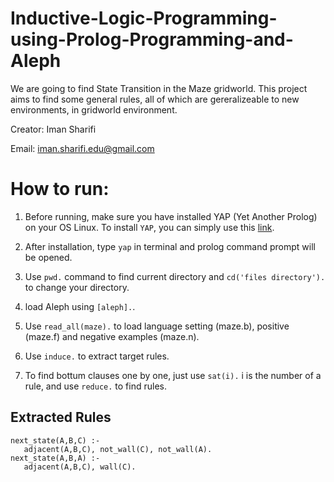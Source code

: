 # Inductive-Logic-Programming-using-Prolog-Programming-and-Aleph
We are going to find State Transition in the Maze gridworld. This project aims to find some general rules, all of which are gereralizeable to new environments, in gridworld environment.

Creator: Iman Sharifi

Email: iman.sharifi.edu@gmail.com

# How to run:

1. Before running, make sure you have installed YAP (Yet Another Prolog) on your OS Linux.
  To install `YAP`, you can simply use this [link](https://gist.github.com/mdip/caab58b5b329ff02d819).
  
2. After installation, type `yap` in terminal and prolog command prompt will be opened.

3. Use `pwd.` command to find current directory and `cd('files directory').` to change your directory.

4. load Aleph using `[aleph].`.

5. Use `read_all(maze).` to load language setting (maze.b), positive (maze.f) and negative examples (maze.n).

6. Use `induce.` to extract target rules.

7. To find bottum clauses one by one, just use `sat(i).` i is the number of a rule, and use `reduce.` to find rules.






## Extracted Rules
```
next_state(A,B,C) :-
   adjacent(A,B,C), not_wall(C), not_wall(A).
next_state(A,B,A) :-
   adjacent(A,B,C), wall(C).
```
